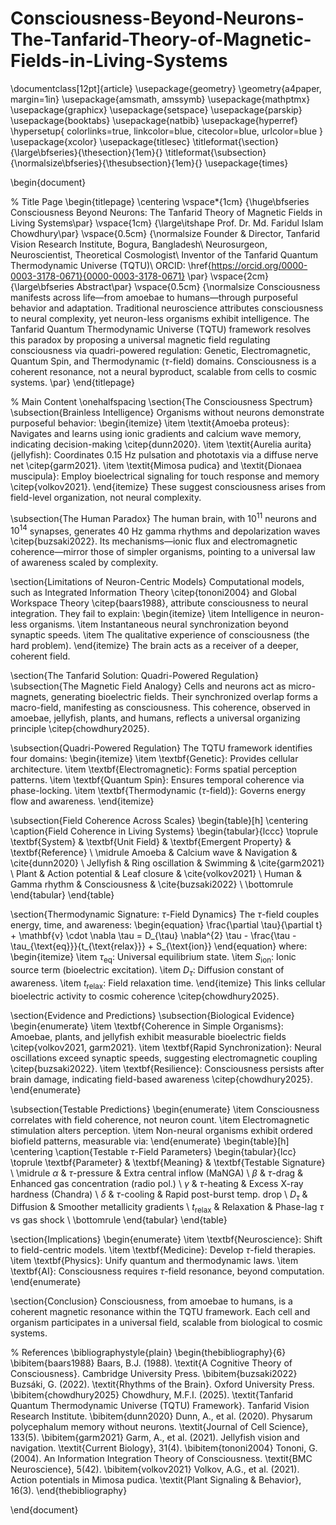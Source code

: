 # Consciousness-Beyond-Neurons-The-Tanfarid-Theory-of-Magnetic-Fields-in-Living-Systems
\documentclass[12pt]{article}
\usepackage{geometry}
\geometry{a4paper, margin=1in}
\usepackage{amsmath, amssymb}
\usepackage{mathptmx}
\usepackage{graphicx}
\usepackage{setspace}
\usepackage{parskip}
\usepackage{booktabs}
\usepackage{natbib}
\usepackage{hyperref}
\hypersetup{
    colorlinks=true,
    linkcolor=blue,
    citecolor=blue,
    urlcolor=blue
}
\usepackage{xcolor}
\usepackage{titlesec}
\titleformat{\section}{\large\bfseries}{\thesection}{1em}{}
\titleformat{\subsection}{\normalsize\bfseries}{\thesubsection}{1em}{}
\usepackage{times}

\begin{document}

% Title Page
\begin{titlepage}
    \centering
    \vspace*{1cm}
    {\huge\bfseries Consciousness Beyond Neurons: The Tanfarid Theory of Magnetic Fields in Living Systems\par}
    \vspace{1cm}
    {\large\itshape Prof. Dr. Md. Faridul Islam Chowdhury\par}
    \vspace{0.5cm}
    {\normalsize
        Founder \& Director, Tanfarid Vision Research Institute, Bogura, Bangladesh\\
        Neurosurgeon, Neuroscientist, Theoretical Cosmologist\\
        Inventor of the Tanfarid Quantum Thermodynamic Universe (TQTU)\\
        ORCID: \href{https://orcid.org/0000-0003-3178-0671}{0000-0003-3178-0671}
    \par}
    \vspace{2cm}
    {\large\bfseries Abstract\par}
    \vspace{0.5cm}
    {\normalsize
        Consciousness manifests across life—from amoebae to humans—through purposeful behavior and adaptation. Traditional neuroscience attributes consciousness to neural complexity, yet neuron-less organisms exhibit intelligence. The Tanfarid Quantum Thermodynamic Universe (TQTU) framework resolves this paradox by proposing a universal magnetic field regulating consciousness via quadri-powered regulation: Genetic, Electromagnetic, Quantum Spin, and Thermodynamic ($\tau$-field) domains. Consciousness is a coherent resonance, not a neural byproduct, scalable from cells to cosmic systems.
    \par}
\end{titlepage}

% Main Content
\onehalfspacing
\section{The Consciousness Spectrum}
\subsection{Brainless Intelligence}
Organisms without neurons demonstrate purposeful behavior:
\begin{itemize}
    \item \textit{Amoeba proteus}: Navigates and learns using ionic gradients and calcium wave memory, indicating decision-making \citep{dunn2020}.
    \item \textit{Aurelia aurita} (jellyfish): Coordinates 0.15 Hz pulsation and phototaxis via a diffuse nerve net \citep{garm2021}.
    \item \textit{Mimosa pudica} and \textit{Dionaea muscipula}: Employ bioelectrical signaling for touch response and memory \citep{volkov2021}.
\end{itemize}
These suggest consciousness arises from field-level organization, not neural complexity.

\subsection{The Human Paradox}
The human brain, with $10^{11}$ neurons and $10^{14}$ synapses, generates 40 Hz gamma rhythms and depolarization waves \citep{buzsaki2022}. Its mechanisms—ionic flux and electromagnetic coherence—mirror those of simpler organisms, pointing to a universal law of awareness scaled by complexity.

\section{Limitations of Neuron-Centric Models}
Computational models, such as Integrated Information Theory \citep{tononi2004} and Global Workspace Theory \citep{baars1988}, attribute consciousness to neural integration. They fail to explain:
\begin{itemize}
    \item Intelligence in neuron-less organisms.
    \item Instantaneous neural synchronization beyond synaptic speeds.
    \item The qualitative experience of consciousness (the hard problem).
\end{itemize}
The brain acts as a receiver of a deeper, coherent field.

\section{The Tanfarid Solution: Quadri-Powered Regulation}
\subsection{The Magnetic Field Analogy}
Cells and neurons act as micro-magnets, generating bioelectric fields. Their synchronized overlap forms a macro-field, manifesting as consciousness. This coherence, observed in amoebae, jellyfish, plants, and humans, reflects a universal organizing principle \citep{chowdhury2025}.

\subsection{Quadri-Powered Regulation}
The TQTU framework identifies four domains:
\begin{itemize}
    \item \textbf{Genetic}: Provides cellular architecture.
    \item \textbf{Electromagnetic}: Forms spatial perception patterns.
    \item \textbf{Quantum Spin}: Ensures temporal coherence via phase-locking.
    \item \textbf{Thermodynamic ($\tau$-field)}: Governs energy flow and awareness.
\end{itemize}

\subsection{Field Coherence Across Scales}
\begin{table}[h]
\centering
\caption{Field Coherence in Living Systems}
\begin{tabular}{lccc}
\toprule
\textbf{System} & \textbf{Unit Field} & \textbf{Emergent Property} & \textbf{Reference} \\
\midrule
Amoeba & Calcium wave & Navigation & \cite{dunn2020} \\
Jellyfish & Ring oscillation & Swimming & \cite{garm2021} \\
Plant & Action potential & Leaf closure & \cite{volkov2021} \\
Human & Gamma rhythm & Consciousness & \cite{buzsaki2022} \\
\bottomrule
\end{tabular}
\end{table}

\section{Thermodynamic Signature: $\tau$-Field Dynamics}
The $\tau$-field couples energy, time, and awareness:
\begin{equation}
\frac{\partial \tau}{\partial t} + \mathbf{v} \cdot \nabla \tau = D_{\tau} \nabla^{2} \tau - \frac{\tau - \tau_{\text{eq}}}{t_{\text{relax}}} + S_{\text{ion}}
\end{equation}
where:
\begin{itemize}
    \item $\tau_{\text{eq}}$: Universal equilibrium state.
    \item $S_{\text{ion}}$: Ionic source term (bioelectric excitation).
    \item $D_{\tau}$: Diffusion constant of awareness.
    \item $t_{\text{relax}}$: Field relaxation time.
\end{itemize}
This links cellular bioelectric activity to cosmic coherence \citep{chowdhury2025}.

\section{Evidence and Predictions}
\subsection{Biological Evidence}
\begin{enumerate}
    \item \textbf{Coherence in Simple Organisms}: Amoebae, plants, and jellyfish exhibit measurable bioelectric fields \citep{volkov2021, garm2021}.
    \item \textbf{Rapid Synchronization}: Neural oscillations exceed synaptic speeds, suggesting electromagnetic coupling \citep{buzsaki2022}.
    \item \textbf{Resilience}: Consciousness persists after brain damage, indicating field-based awareness \citep{chowdhury2025}.
\end{enumerate}

\subsection{Testable Predictions}
\begin{enumerate}
    \item Consciousness correlates with field coherence, not neuron count.
    \item Electromagnetic stimulation alters perception.
    \item Non-neural organisms exhibit ordered biofield patterns, measurable via:
\end{enumerate}
\begin{table}[h]
\centering
\caption{Testable $\tau$-Field Parameters}
\begin{tabular}{lcc}
\toprule
\textbf{Parameter} & \textbf{Meaning} & \textbf{Testable Signature} \\
\midrule
$\alpha$ & $\tau$-pressure & Extra central inflow (MaNGA) \\
$\beta$ & $\tau$-drag & Enhanced gas concentration (radio pol.) \\
$\gamma$ & $\tau$-heating & Excess X-ray hardness (Chandra) \\
$\delta$ & $\tau$-cooling & Rapid post-burst temp. drop \\
$D_{\tau}$ & Diffusion & Smoother metallicity gradients \\
$t_{\text{relax}}$ & Relaxation & Phase-lag $\tau$ vs gas shock \\
\bottomrule
\end{tabular}
\end{table}

\section{Implications}
\begin{enumerate}
    \item \textbf{Neuroscience}: Shift to field-centric models.
    \item \textbf{Medicine}: Develop $\tau$-field therapies.
    \item \textbf{Physics}: Unify quantum and thermodynamic laws.
    \item \textbf{AI}: Consciousness requires $\tau$-field resonance, beyond computation.
\end{enumerate}

\section{Conclusion}
Consciousness, from amoebae to humans, is a coherent magnetic resonance within the TQTU framework. Each cell and organism participates in a universal field, scalable from biological to cosmic systems.

% References
\bibliographystyle{plain}
\begin{thebibliography}{6}
\bibitem{baars1988} Baars, B.J. (1988). \textit{A Cognitive Theory of Consciousness}. Cambridge University Press.
\bibitem{buzsaki2022} Buzsáki, G. (2022). \textit{Rhythms of the Brain}. Oxford University Press.
\bibitem{chowdhury2025} Chowdhury, M.F.I. (2025). \textit{Tanfarid Quantum Thermodynamic Universe (TQTU) Framework}. Tanfarid Vision Research Institute.
\bibitem{dunn2020} Dunn, A., et al. (2020). Physarum polycephalum memory without neurons. \textit{Journal of Cell Science}, 133(5).
\bibitem{garm2021} Garm, A., et al. (2021). Jellyfish vision and navigation. \textit{Current Biology}, 31(4).
\bibitem{tononi2004} Tononi, G. (2004). An Information Integration Theory of Consciousness. \textit{BMC Neuroscience}, 5(42).
\bibitem{volkov2021} Volkov, A.G., et al. (2021). Action potentials in Mimosa pudica. \textit{Plant Signaling \& Behavior}, 16(3).
\end{thebibliography}

\end{document}
